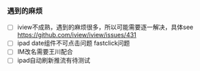 ### 遇到的麻烦

* [ ] iview不成熟，遇到的麻烦很多，所以可能需要逐一解决，具体see https://github.com/iview/iview/issues/431
* [ ] ipad date组件不可点击问题 fastclick问题
* [ ] IM改名需要王川配合
* [ ] ipad自动刷新推流有待测试

